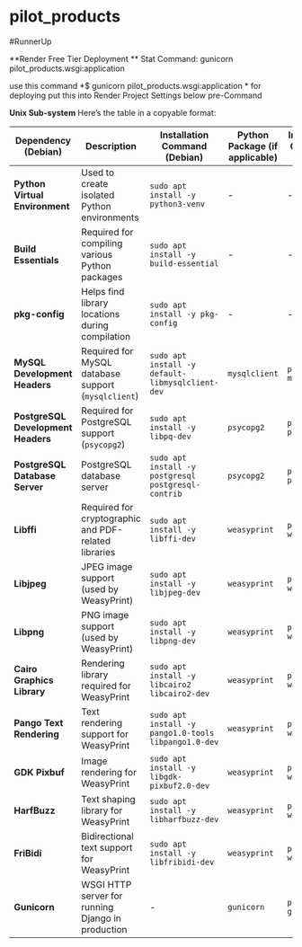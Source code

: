 # pilot_products
#RunnerUp


**Render Free Tier Deployment **
Stat Command:  gunicorn pilot_products.wsgi:application

use this command *$ gunicorn pilot_products.wsgi:application *
for deploying put this into Render Project Settings below pre-Command

**Unix Sub-system**
Here’s the table in a copyable format:  

| **Dependency (Debian)**          | **Description**                                          | **Installation Command (Debian)**                        | **Python Package** (if applicable) | **Installation Command (Python)** |
|----------------------------------|----------------------------------------------------------|----------------------------------------------------------|----------------------------------|----------------------------------|
| **Python Virtual Environment**  | Used to create isolated Python environments             | `sudo apt install -y python3-venv`                        | -                                | -                                |
| **Build Essentials**            | Required for compiling various Python packages          | `sudo apt install -y build-essential`                     | -                                | -                                |
| **pkg-config**                  | Helps find library locations during compilation         | `sudo apt install -y pkg-config`                          | -                                | -                                |
| **MySQL Development Headers**   | Required for MySQL database support (`mysqlclient`)     | `sudo apt install -y default-libmysqlclient-dev`          | `mysqlclient`                   | `pip install mysqlclient`        |
| **PostgreSQL Development Headers** | Required for PostgreSQL support (`psycopg2`)       | `sudo apt install -y libpq-dev`                          | `psycopg2`                      | `pip install psycopg2`           |
| **PostgreSQL Database Server**  | PostgreSQL database server                              | `sudo apt install -y postgresql postgresql-contrib`      | `psycopg2`                      | `pip install psycopg2`           |
| **Libffi**                      | Required for cryptographic and PDF-related libraries   | `sudo apt install -y libffi-dev`                         | `weasyprint`                    | `pip install weasyprint`         |
| **Libjpeg**                     | JPEG image support (used by WeasyPrint)                | `sudo apt install -y libjpeg-dev`                        | `weasyprint`                    | `pip install weasyprint`         |
| **Libpng**                      | PNG image support (used by WeasyPrint)                 | `sudo apt install -y libpng-dev`                         | `weasyprint`                    | `pip install weasyprint`         |
| **Cairo Graphics Library**      | Rendering library required for WeasyPrint              | `sudo apt install -y libcairo2 libcairo2-dev`            | `weasyprint`                    | `pip install weasyprint`         |
| **Pango Text Rendering**        | Text rendering support for WeasyPrint                  | `sudo apt install -y pango1.0-tools libpango1.0-dev`     | `weasyprint`                    | `pip install weasyprint`         |
| **GDK Pixbuf**                  | Image rendering for WeasyPrint                         | `sudo apt install -y libgdk-pixbuf2.0-dev`               | `weasyprint`                    | `pip install weasyprint`         |
| **HarfBuzz**                    | Text shaping library for WeasyPrint                    | `sudo apt install -y libharfbuzz-dev`                    | `weasyprint`                    | `pip install weasyprint`         |
| **FriBidi**                     | Bidirectional text support for WeasyPrint              | `sudo apt install -y libfribidi-dev`                     | `weasyprint`                    | `pip install weasyprint`         |
| **Gunicorn**                    | WSGI HTTP server for running Django in production     | -                                                        | `gunicorn`                      | `pip install gunicorn`           |